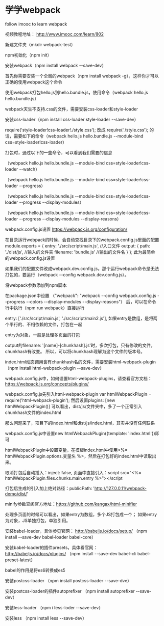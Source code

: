 # 学学webpack
follow imooc to learn webpack

视频教程地址：
http://www.imooc.com/learn/802

新建文件夹（mkdir webpack-test）

npm初始化（npm init）

安装webpack（npm install webpack --save-dev）

首先你需要安装一个全局的webpack（npm install webpack -g），这样你才可以正确的使用webpack这个命令

使用webpack打包hello.js到hello.bundle.js，使用命令（webpack hello.js hello.bundle.js）

webpack天生不支持.css的文件，需要安装css-loader和style-loader

安装css-loader（npm install css-loader style-loader --save-dev）

require('style-loader!css-loader!./style.css');
改成
require('./style.css');
的话，需要如下的命令（webpack hello.js hello.bundle.js --module-bind css=style-loader!css-loader）

打包时，通过以下的一些命令，可以看到我们需要的信息

（webpack hello.js hello.bundle.js --module-bind css=style-loader!css-loader --watch）

（webpack hello.js hello.bundle.js --module-bind css=style-loader!css-loader --progress）

（webpack hello.js hello.bundle.js --module-bind css=style-loader!css-loader --progress --display-modules）

（webpack hello.js hello.bundle.js --module-bind css=style-loader!css-loader --progress --display-modules --display-reasons）

webpack.config.js设置   https://webpack.js.org/configuration/

在目录运行webpack的时候，会自动查找目录下的webpack.config.js里面的配置
module.exports = {
    entry: './src/script/main.js',      //入口文件
    output: {
        path: './dist/js',              //输入的文件夹
        filename: 'bundle.js'           //输出的文件名
    }
};
此为最简单的webpack.config.js设置

如果我们的配置文件改成webpack.dev.config.js，那个运行webpack命令是无法打包的，要运行（webpack --config webpack.dev.config.js）。

将webpack参数添加到npm脚本

在package.json中设置
（"webpack": "webpack --config webpack.config.js --progress --colors --display-modules --display-reasons"）
后，可以在命令行中执行（npm run webpack）直接运行


entry: ['./src/script/main.js', './src/script/main2.js'],
如果entry是数组，是将两个平行的、不相依赖的文件，打包在一起

entry为对象，一般是处理多页面的打包

output的filename: '[name]-[chunkhash].js'时，多次打包，只有修改的文件，chunkhash有改变。
所以，可以将chunkhash理解为这个文件的版本号。

index.html动态调用含有chunkhash名的文件，需要安装html-webpack-plugin
（npm install html-webpack-plugin --save-dev）

webpack.config.js中，如何设置html-webpack-plugins，请查看官方文档：
https://webpack.js.org/concepts/plugins/

webpack.config.js先引入html-webpack-plugin
var htmlWebpackPlugin = require('html-webpack-plugin');
然后设置plugins: [new htmlWebpackPlugin()]
可以看出，dist/js/文件夹中，多了一个正常引入chunkhash文件的index.html

那么问题来了，项目下的index.html和dist/js/index.html，其实并没有任何联系

webpack.config.js中设置new htmlWebpackPlugin({template: 'index.html'})即可

htmlWebpackPlugin中设置变量，在模板index.html中使用<%= htmlWebpackPlugin.options.变量名 %>，然后在打包好的index.html中读取出来。

取消打包后自动插入：inject: false,
页面中直接引入：script src="<%= htmlWebpackPlugin.files.chunks.main.entry %>"></script

打包后生成的引入加上绝对路径：publicPath: 'http://127.0.0.11/webpack-demo/dist/'

minify参数查阅官方地址：https://github.com/kangax/html-minifier

处理多页面的时候可以看出，如果entry为数组，多个JS打包成一个；
如果entry为对象，JS单独打包，单独引用。

安装babel-loader，具体参见官网：
http://babeljs.io/docs/setup/
（npm install --save-dev babel-loader babel-core）

安装babel-loader的插件presets，具体看官网：
http://babeljs.io/docs/plugins/
（npm install --save-dev babel-cli babel-preset-latest）

babel的作用是将es6转换成es5

安装postcss-loader
（npm install postcss-loader --save-dve）

安装postcss-loader的插件autoprefixer
（npm install autoprefixer --save-dev）

安装less-loader
（npm i less-loder --save-dev）

安装less
（npm install less --save-dev）









